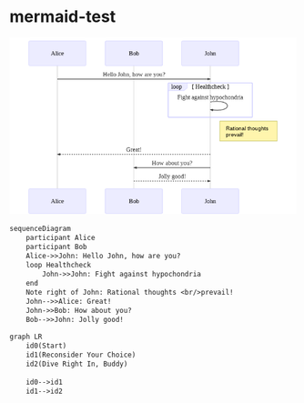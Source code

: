 # mermaid-test

![~mermaid diagram 1~](output/README-md-1.png)

```mermaid
sequenceDiagram
    participant Alice
    participant Bob
    Alice->>John: Hello John, how are you?
    loop Healthcheck
        John->>John: Fight against hypochondria
    end
    Note right of John: Rational thoughts <br/>prevail!
    John-->>Alice: Great!
    John->>Bob: How about you?
    Bob-->>John: Jolly good!
```

```mermaid
graph LR
    id0(Start)
    id1(Reconsider Your Choice)
    id2(Dive Right In, Buddy)
    
    id0-->id1
    id1-->id2
```
